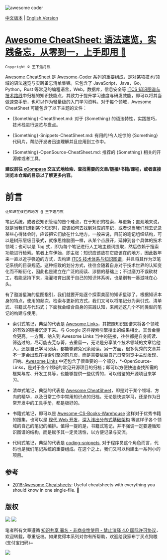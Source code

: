 ![awesome coder](https://user-images.githubusercontent.com/5803001/43364904-59f5bda6-9356-11e8-9ab3-ae073d08bb9e.png)

[中文版本](./README.md) | [English Version](./README.en.md)

# [Awesome CheatSheet: 语法速览，实践备忘，从零到一，上手即用 🚀](https://github.com/wxyyxc1992/Awesome-CheatSheet)

`Copyright © 王下邀月熊`

[Awesome CheatSheet](https://github.com/wxyyxc1992/Awesome-CheatSheet) 是 [Awesome-Coder](https://github.com/wxyyxc1992/Awesome-Coder) 系列的重要组成，是对某项技术/领域的语法速览与实践备忘清单集锦。它包含了 JavaScript，Java，Go，Python，Rust 等常见的编程语言，Web，数据库，信息安全等 [ITCS 知识图谱与技术路线](https://github.com/wxyyxc1992/Awesome-Coder/tree/master/MindMap)中归档的知识技能点，其致力于提升学习速度与研发效能，即可以将其当做速查手册，也可以作为轻量级的入门学习资料。对于每个领域，Awesome CheatSheet 可能包含了以下主题的文件：

- {Something}-CheatSheet.md: 对于 {Something} 的语法特性，实践技巧，技术栈进行速览与盘点。

- {Something}-Snippets-CheatSheet.md: 有用的/令人吃惊的 {Something} 代码片，帮助开发者迅速理解并且应用到工作中。

- {Something}-OpenSource-CheatSheet.md: 推荐的 {Something} 相关的开源库或者工具。

**建议前往 [xCompass](https://wxyyxc1992.github.io/home/#/search) 交互式地检索、查找需要的文章/链接/书籍/课程，或者直接浏览本仓库的目录以了解更多内容。**

# 前言

`让知识在该在的地方 @ 王下邀月熊`

笔记系统，或者说知识管理的首个难点，在于知识的检索，与更新；直观地来说，就是当我们想到某个知识时，应该如何去找到对应的笔记，或者说当我们想去记录某些心得体会时，应该把它们放在什么地方。一般来说，目前的笔记组织结构，可以是树形层级目录式，就像思维脑图一样，从某个点展开，延伸到各个具体的技术领域；也可以是 Tag 式，即为每个笔记进行人工地主题词提取，然后依赖于搜索功能进行检索。笔者上车伊始，即主张：知识应该放在它应该在的地方，因此数年来一直以近乎强迫的方式，去构建 [ITCS 技术体系与知识图谱](https://github.com/wxyyxc1992/Awesome-Coder/blob/master/MindMap/README.md)，并且将其作为泛笔记系统的目录规范。这种细致的划分方式，往往会随着自身对于技术世界的认知变化而不断衍化，因此也是建立在广泛的阅读、涉猎的基础上；不过磨刀不误砍材工，若能坚持下来，浇灌培育出属于自己的知识体系树，也是别有一番滋味在心头。

有了遨游星海的星图指引，我们就要开始逐个探索美丽的知识星球了。根据知识本身的特点，使用的频次，检索与更新的方式，我们又可以将笔记分为索引式、清单式、书籍式与代码式；下面我会结合自身的实践认知，来阐述这几个不同类型的笔记的构建与使用。

- 索引式笔记，典型的代表是 [Awesome Links](https://github.com/wxyyxc1992/Awesome-Links)，其按照知识图谱来将各个领域的有效的链接沉淀下来。与 Google 这样搜索引擎搜出的结果相比，其含金量会更高。一方面，纳入到 Awesome Links 当中的链接，往往都是自身阅读、筛选过的，尽可能去芜存菁，去重留一，无论是分享某个技术领域的文章给他人，还是自己学习阅读，都能够避免冗余阅读。另一方面，很多优秀的文章并不一定会出现在搜索引擎的前几页，而是需要依靠自己日常浏览中主动发现、归纳。[Awesome Links](https://github.com/wxyyxc1992/Awesome-Links) 中还包含了很重要的一个部分，\*-OpenSource-Links，是对于各个领域的常见开源项目的归档；即可以方便快速查找所需的框架与库、开发工具等，也能够提供一些优秀的，可以借鉴的开源项目来学习。

- 清单式笔记，典型的代表是 [Awesome CheatSheet](https://github.com/wxyyxc1992/Awesome-CheatSheet)，即是对于某个领域、方向的精华，以及日常工作中常用知识点的归档。无论是快速学习，还是作为日常开发中的工具手册，都是极好的。

- 书籍式笔记，即可以是 [Awesome-CS-Books-Warehouse](https://github.com/wxyyxc1992/Awesome-CS-Books-Warehouse) 这样对于优秀书籍的搜集，也可以是 [现代 Web 开发](https://github.com/wxyyxc1992/Web-Series)，[深入浅出分布式基础架构](https://github.com/wxyyxc1992/Distributed-Infrastructure-Series) 等这样子各个领域的自己的笔记的编排。值得一提的是，书籍式笔记，并不强调一定要遵循知识图谱的结构，而是赋予其一定灵活性，以方便记录与交流。

- 代码式笔记，典型的代表是 [coding-snippets](https://github.com/wxyyxc1992/coding-snippets), 对于程序员这个角色而言，代码也是我们笔记系统的重要组成。在这个之上，我们又可以构建出一系列小的项目。

## 参考

- [2018-Awesome Cheatsheets](https://github.com/LeCoupa/awesome-cheatsheets): Useful cheatsheets with everything you should know in one single-file. 🚀

## 版权

![](https://parg.co/bDY) ![](https://parg.co/bDm)

笔者所有文章遵循 [知识共享 署名 - 非商业性使用 - 禁止演绎 4.0 国际许可协议](https://creativecommons.org/licenses/by-nc-nd/4.0/deed.zh)，欢迎转载，尊重版权。如果觉得本系列对你有所帮助，欢迎给我家布丁买点狗粮(支付宝扫码)~

![](https://github.com/wxyyxc1992/OSS/blob/master/2017/8/1/Buding.jpg?raw=true)
